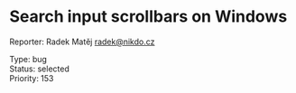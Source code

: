 # Search input scrollbars on Windows



Reporter: Radek Matěj <radek@nikdo.cz>  

Type: bug  
Status: selected  
Priority: 153
